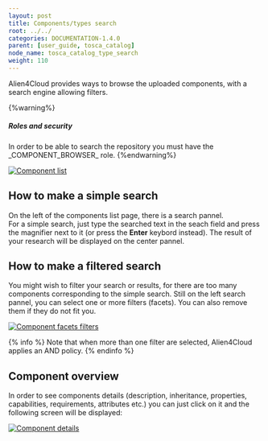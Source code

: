 ```yaml
---
layout: post
title: Components/types search
root: ../../
categories: DOCUMENTATION-1.4.0
parent: [user_guide, tosca_catalog]
node_name: tosca_catalog_type_search
weight: 110
---
```


Alien4Cloud  provides ways to browse the uploaded components, with a search engine allowing filters.

{%warning%}
<h5>Roles and security</h5>
In order to be able to search the repository you must have the _COMPONENT_BROWSER_ role.
{%endwarning%}

[![Component list](../../images/1.4.0/user_guide/catalog/types/catalog_overview.png)](../../images/1.4.0/user_guide/catalog/types/catalog_overview.png)

## How to make a simple search

On the left of the components list page, there is a search pannel.<br>
For a  simple search, just type the searched text in the seach field and press the magnifier next to it (or press the **Enter** keybord instead). The result of your research will be displayed on the center pannel.

## How to make a filtered search

You might wish to filter your search or results, for there are too many components corresponding to the simple search.
Still on the left search pannel, you can select one or more filters (facets). You can also remove them if they do not fit you.

[![Component facets filters](../../images/components_guide/components-list-search-facets.png)](../../images/components_guide/components-list-search-facets.png)


{% info %}
Note that when more than one filter are selected, Alien4Cloud applies an AND policy.
{% endinfo %}

## Component overview

In order to see components details (description, inheritance, properties, capabilities, requirements, attributes etc.) you can just click on it and the following screen will be displayed:

[![Component details](../../images/1.4.0/user_guide/catalog/types/component_details.png)](../../images/1.4.0/user_guide/catalog/types/component_details.png)
